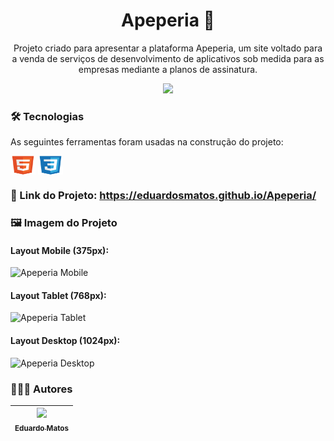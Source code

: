 <h1 align="center">Apeperia 📱</h1>

<p align="center">Projeto criado para apresentar a plataforma Apeperia, um site voltado para a venda de serviços de desenvolvimento de aplicativos sob medida para as empresas mediante a planos de assinatura.</p>

<p align="center">
  <img src="http://img.shields.io/static/v1?label=STATUS&message=CONCLUIDO&color=GREEN&style=for-the-badge"/>
</p>

### 🛠 Tecnologias

As seguintes ferramentas foram usadas na construção do projeto:

<div style="display: inline_block">
  <img align="center" alt="Du-HTML" height="30" width="40" src="https://raw.githubusercontent.com/devicons/devicon/master/icons/html5/html5-original.svg">
  <img align="center" alt="Du-CSS" height="30" width="40" src="https://raw.githubusercontent.com/devicons/devicon/master/icons/css3/css3-original.svg">
</div>

### 🔗 Link do Projeto: https://eduardosmatos.github.io/Apeperia/

### 🖼️ Imagem do Projeto

#### Layout Mobile (375px):
![Apeperia Mobile](https://user-images.githubusercontent.com/27296909/194380890-e70d4fe9-5bf4-411c-a823-34cd8dcc0e4f.png)

#### Layout Tablet (768px):
![Apeperia Tablet](https://user-images.githubusercontent.com/27296909/194381450-bd2c77a5-4f93-469e-a613-07770697b5ce.png)

#### Layout Desktop (1024px):
![Apeperia Desktop](https://user-images.githubusercontent.com/27296909/194380956-6d20826f-92a1-46e8-abb6-ca3f312e826d.png)

### 🧑🏻‍💻 Autores

| [<img src="https://user-images.githubusercontent.com/27296909/194435978-25df968b-3402-463c-8517-735d959a37c4.jpg" width=115px ><br><sub>Eduardo Matos</sub>](https://github.com/eduardosmatos) |  
| :---: |
